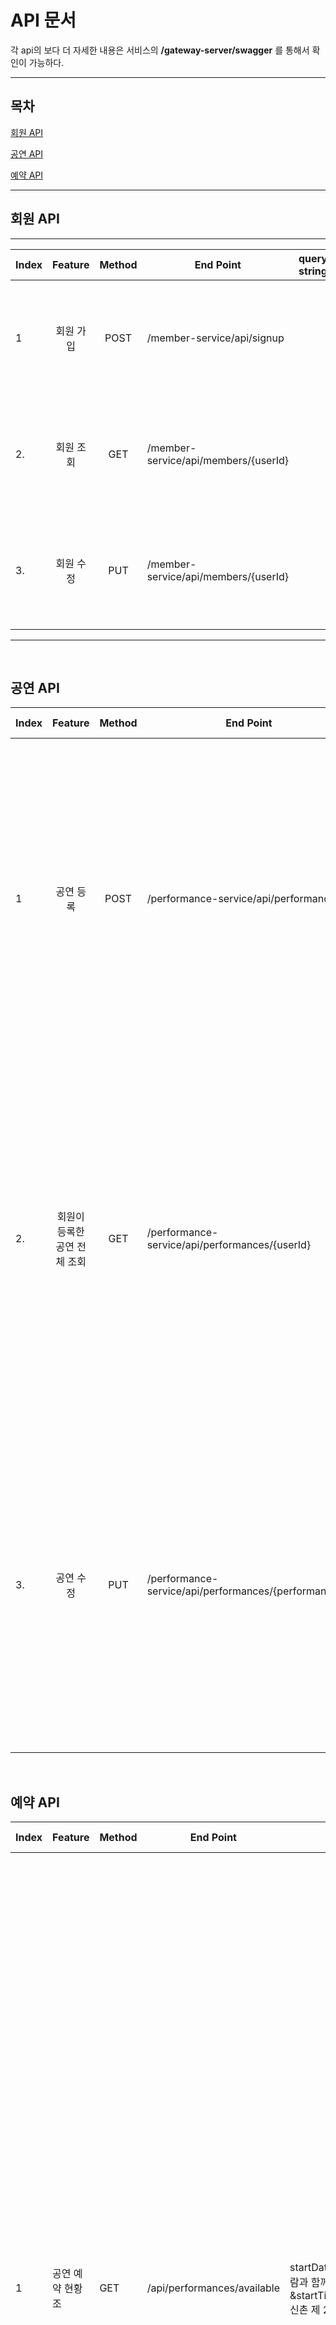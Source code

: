 # **API 문서**

각 api의 보다 더 자세한 내용은 서비스의 **/gateway-server/swagger** 를 통해서 확인이 가능하다.

---

## 목차

[회원 API](#회원-api)

[공연 API](#공연-api)

[예약 API]()


---

## 회원 API

---

| Index |  Feature  | Method | End Point                            | query string | Request Body                                                                                                                          | Response Body                                                                                                         |
| ----- | :-------: | :----: | ------------------------------------ | ------------ | ------------------------------------------------------------------------------------------------------------------------------------- | --------------------------------------------------------------------------------------------------------------------- |
| 1     | 회원 가입 |  POST  | /member-service/api/signup           |              | {<br>"userId": "string",<br>"username": "string",<br>"password":"string",<br>"phoneNum": "010-496-4055",<br> "address": "string"<br>} | code : 201                                                                                                            |
| 2.    | 회원 조회 |  GET   | /member-service/api/members/{userId} |              |                                                                                                                                       | code : 200 <br>{<br>"userId": "string",<br>"phoneNum": "string",<br>"username": "string","address": "string"<br>}     |
| 3.    | 회원 수정 |  PUT   | /member-service/api/members/{userId} |              | {<br>"userId": "string",<br>"phoneNum": "95-464-5765",<br>"username": "string"<br>"address": "string"<br>}                            | code : 200 <br>{<br>"userId": "string",<br>"phoneNum": "string",<br>"username": "string",<br>"address": "string"<br>} |

---

<br>

## 공연 API

| Index |           Feature            | Method | End Point                                             | query string | Request Body                                                                                                                                                                                                                                                                                                                                                                                                                                       | Response Body                                                                                                                                                                                                                                                                                                                                                                                                                                                            |
| ----- | :--------------------------: | :----: | ----------------------------------------------------- | ------------ | -------------------------------------------------------------------------------------------------------------------------------------------------------------------------------------------------------------------------------------------------------------------------------------------------------------------------------------------------------------------------------------------------------------------------------------------------- | ------------------------------------------------------------------------------------------------------------------------------------------------------------------------------------------------------------------------------------------------------------------------------------------------------------------------------------------------------------------------------------------------------------------------------------------------------------------------ |
| 1     |          공연 등록           |  POST  | /performance-service/api/performances                 |              | {<br>"performanceId": 0,<br>"userId": "test",<br>"performanceName": "오페라의 유령",<br>"performanceStartDate": "2024-01-01",<br>"performanceEndDate": "2024-01-01",<br>"performanceType": "THEATER",<br>"audienceCount": 100,<br>"price": 10000,<br>"contactPhoneNum": "010-1234-1234",<br>"contactPersonName": "홍길동",<br>"performanceInfo": "끝까지 간다....",<br>"performancePlace": "홍대 시네마",<br>"performanceTimes": "[15:00]"<br>}    | code : 201                                                                                                                                                                                                                                                                                                                                                                                                                                                               |
| 2.    | 회원이 등록한 공연 전체 조회 |  GET   | /performance-service/api/performances/{userId}        |              |                                                                                                                                                                                                                                                                                                                                                                                                                                                    | code : 200 <br>[<br>{<br>"performanceId": 0,<br>"userId": "test",<br>"performanceName": "오페라의 유령",<br>"performanceStartDate": "2024-01-01",<br>"performanceEndDate": "2024-01-01",<br>"performanceType": "THEATER",<br>"audienceCount": 100,<br>"price": 10000,<br>"contactPhoneNum": "010-1234-1234",<br>"contactPersonName": "홍길동",<br>"performanceInfo": "끝까지 간다....",<br>"performancePlace": "홍대 시네마",<br>"performanceTimes": "[15:00]"<br>}<br>] |
| 3.    |          공연 수정           |  PUT   | /performance-service/api/performances/{performanceId} |              | <br>{"performanceId": 0,<br>"userId": "test",<br>"performanceName":<br>"오페라의 유령",<br>"performanceStartDate": "2024-01-01",<br>"performanceEndDate": "2024-01-01",<br>"performanceType": "THEATER",<br>"audienceCount": 100,<br>"price": 10000,<br>"contactPhoneNum": "010-1234-1234",<br>"contactPersonName": "홍길동",<br>"performanceInfo": "끝까지 간다....",<br>"performancePlace": "홍대 시네마",<br>"performanceTimes": "[15:00]"<br>} | code : 200<br>{<br>"performanceId": 0,<br>"userId": "test",<br>"performanceName": "오페라의 유령",<br>"performanceStartDate": "2024-01-01",<br>"performanceEndDate": "2024-01-01",<br>"performanceType": "THEATER",<br>"audienceCount": 100,<br>"price": 10000,<br>"contactPhoneNum": "010-1234-1234",<br>"contactPersonName": "홍길동",<br>"performanceInfo": "끝까지 간다....",<br>"performancePlace": "홍대 시네마",<br>"performanceTimes": "[15:00]"<br>}            |

<br>

## 예약 API

| Index | Feature           | Method | End Point                   | query string                                                                                                                                     | Request Body | Response Body                                                                                                                                                                                                                                                                                                                                                                                                                                                                                                                                                                                                                                                                                                                                                                                                                                                                                                                                                                                                                                                     |
| ----- | ----------------- | ------ | --------------------------- | ------------------------------------------------------------------------------------------------------------------------------------------------ | ------------ | ----------------------------------------------------------------------------------------------------------------------------------------------------------------------------------------------------------------------------------------------------------------------------------------------------------------------------------------------------------------------------------------------------------------------------------------------------------------------------------------------------------------------------------------------------------------------------------------------------------------------------------------------------------------------------------------------------------------------------------------------------------------------------------------------------------------------------------------------------------------------------------------------------------------------------------------------------------------------------------------------------------------------------------------------------------------- |
| 1     | 공연 예약 현황 조 | GET    | /api/performances/available | startDate=2023-06-01&endDate=2025-01-01&name=바람과 함께 사라지다&startTime=11:00&endTime=13:00&type=MUSICAL&place=신촌 제 2 극장&page=1&size=15 |              | {<br>"content": [<br>{<br>"name": "바람과 함께 사라지다다",<br>"info": "임꺽정의 생애",<br>"type": "뮤지컬",<br>"place": "신촌 제 2 극장",<br>"contactPhoneNum": "010-1234-2345",<br>"contactPersonName": "임꺽정",<br>"price": 14000,<br>"schedules": [<br>{<br> "startDate": "2023-06-01",<br>"endDate": "2023-10-01",<br>"startTime": "13:00:00",<br> "remainingSeats": 140,<br>"availableSeats": 140<br> },<br>{<br>"startDate": "2023-06-01",<br>"endDate": "2023-10-01",<br>"startTime": "11:00:00",<br> "remainingSeats": 140,<br>"availableSeats": 140<br>}<br>],<br> "available": true<br>}<br>],<br> "pageable": {<br>"sort": {<br>"empty": true,<br> "sorted": false,<br>"unsorted": true<br> },<br>"offset": 0,<br>"pageNumber": 0,<br>"pageSize": 20,<br>"paged": true,<br>"unpaged": false<br>},<br> "last": true,<br>"totalElements": 1,<br>"totalPages": 1,<br>"size": 20,<br>"number": 0,<br>"sort": {<br>"empty": true,<br> "sorted": false,<br>"unsorted": true<br> },<br>"first": true,<br>"numberOfElements": 1,<br>"empty": false<br>} <br> |

---

# Before

## 1. 회원 서비스

    회원가입, 로그인, 로그아웃, 회원정보 수정, 조회, 회원 탈퇴

### 회원 API

- POST /member-service/api/signup: 회원가입 요청
- GET /member-service/api/members/{userId}: 사용자 정보 조회 요청
- PUT /member-service/api/members/{userId}: 사용자 정보 수정 요청

- POST /login: 로그인 요청
- POST /logout: 로그아웃 요청
- DELETE /members/{userId}: 사용자 회원 탈퇴 요청

## 2. 공연

    공연 정보 등록, 수정, 공연 일정 및 가격 설정, 등록된 공연 조회,
    공연 예약 현황 조회, 공연 취소 또는 변경 알림 발송 기능

### 공연 API

- POST /performance-service/api/performances: 공연 정보 등록 요청
- GET /performance-service/api/performances/{userId} 회원이 등록한 공연 전체 조회
- PUT /performance-service/api/performances/{performanceId}: 공연 정보 수정 요청

- GET /performances: 등록된 공연 조회 요청
- GET /performances/{performanceId}/reservations: 등록된 공연의 예약 현황 조회 요청
- POST /performances/{performanceId}/cancel: 공연 취소 요청

## 3. 예약

    예약 가능한 공연 조회, 원하는 공연 선택 예약, 예약 정보 확인, 수정
    취소 기능, 결제 및 결제 정보 확인 기능, 공연 예약 현황을 통한 수익 관리 기능

### 예약 API

- GET /reservation-service/api/performances/available : 공연 예약 현황 조회
- GET /reservations: 예약 가능한 공연 조회 요청
- POST /reservations: 공연 예약 요청
- GET /reservations/{reservationId}: 예약 정보 조회 요청
- PUT /reservations/{reservationId}: 예약 정보 수정 요청
- DELETE /reservations/{reservationId}: 예약 취소 요청
- GET /reservations/{reservationId}/payment: 결제 정보 확인 요청


## 4. 이벤트

    예약, 결제, 취소에 대한 이벤트 발행 기능 제공, 이벤트를 수신하여 내부 데이터를 업데이트하는 기능

### 이벤트 API

- POST /events/reservations: 예약 이벤트 발행 요청
- POST /events/payments: 결제 이벤트 발행 요청
- POST /events/cancellations: 취소 이벤트 발행 요청
- POST /events/{serviceId}: 이벤트 수신 요청

## 5. 보안

    인증 및 인가 처리 기능

### 보안 API

- POST /auth: 인증 및 인가 처리 요청

## 6. 알림

    예약, 결제, 취소 알림을 전송하는 기능

### 알림 API

- POST /notifications/reservations: 예약 알림 전송 요청
- POST /notifications/payments: 결제 알림 전송 요청
- POST /notifications/cancellations: 취소 알림 전송 요청

## 7. 게이트웨이

    모든 클라이언트의 요청을 각 서비스로 전달하는 역할을 하는 서비스.
